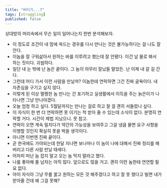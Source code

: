 ```yaml
---
title: "버티기...7"
tags: [struggling]
published: false
---
```


상대방의 머리속에서 무슨 일이 일어나는지 한번 분석해보자.
- 이 정도로 조건이 내 맘에 쏙드는 경우를 다시 만나는 것은 불가능하다는 걸 나도 잘 안다.
- 이놈을 잘 구워삶아서 원하는 바를 이루려고 했는데 잘 안됐다. 이건 날 물로 봐서 하는 짓이다. 괴씸하다.
- 일단 내 눈 밖에 난 놈은 끝이다. 그 놈이 아무리 잘났들 말았든. 난 이제 내 갈 길 간다.
- 그런데 어디 가서 이런 사람을 만날까? 이놈한테 연락하면 그건 진짜 굴욕이다. 내 자존심을 구기고 싶지 않다. 
- 이렇게 된 이상 멀쩡한 놈 만나는 건 포기하고 실생활에서 이득을 주는 늙은이가 나타나면 그냥 만나야겠다.
- 오늘 엄청 하고 싶다. 5월달까지는 만나는 걸로 하고 찰 걸 괜히 서둘렀나 싶다.
- 이 자식이 한 번 더 연락하면 못 이기는 척 받아 줄 수 있는데 소식이 없다. 분명히 연락할 거다. 시간이 제법 지났으니. 못 참고.
- 연락이 오면 계속 밀치다가 약간의 가능성을 보여주고 그걸 냉큼 물면 요구 사항을 이행할 것인지 확실히 못을 박을 생각이다.
- 아니면 이번엔 진짜 끝이다.
- 곧 한국에도 가야되는데 한달 지나면 보나마나 이 놈이 나에 대해서 진짜 정리를 해버리고 다른 사람 만날 태세다.
- 어차피 떠난 놈 잡지 말고 오는 놈 막지 말라고 했다. 
- 나를 좋아해 줄 남자는 아직 많다. 앞으로도 많을 거고. 괜히 이런 놈한테 연연할 필요 없다.
- 야이 자식아 그냥 무릎 꿇고 원하는 모든 것 해주겠다고 하고 잘 못 했다고 빌면 내가 받아줄 건데 왜 그걸 못해?




